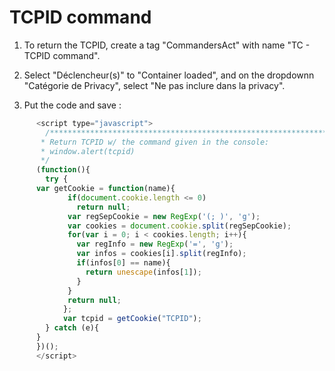 # TCPID command

1) To return the TCPID, create a tag "CommandersAct" with name "TC - TCPID command".

2) Select "Déclencheur(s)" to "Container loaded", and on the dropdownn "Catégorie de Privacy", select "Ne pas inclure dans la privacy".

3) Put the code and save :

```js
      <script type="javascript">
        /***************************************************************************
       * Return TCPID w/ the command given in the console:
       * window.alert(tcpid)
       */
      (function(){
        try {
      var getCookie = function(name){
             if(document.cookie.length <= 0)
               return null;
             var regSepCookie = new RegExp('(; )', 'g');
             var cookies = document.cookie.split(regSepCookie);
             for(var i = 0; i < cookies.length; i++){
               var regInfo = new RegExp('=', 'g');
               var infos = cookies[i].split(regInfo);
               if(infos[0] == name){
                 return unescape(infos[1]);
               }
             }
             return null;
            };
            var tcpid = getCookie("TCPID");
        } catch (e){
      }
      })();
      </script>
